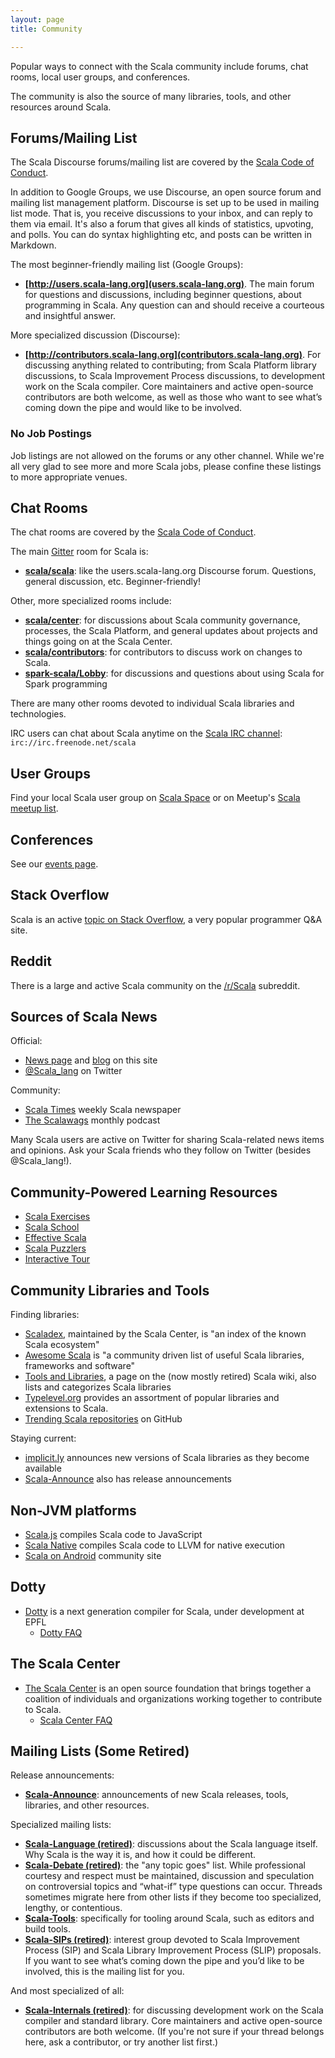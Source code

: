 ```yaml
---
layout: page
title: Community

---
```


Popular ways to connect with the Scala community include forums, chat rooms, local user groups, and conferences.

The community is also the source of many libraries, tools, and other resources around Scala.

## Forums/Mailing List

The Scala Discourse forums/mailing list are covered by the [Scala Code of Conduct](../conduct.html).

In addition to Google Groups, we use Discourse, an open source forum and mailing list management platform. Discourse is set up to be used in mailing list mode. That is, you receive discussions to your inbox, and can reply to them via email. It's also a forum that gives all kinds of statistics, upvoting, and polls. You can do syntax highlighting etc, and posts can be written in Markdown.

The most beginner-friendly mailing list (Google Groups):

  - **[http://users.scala-lang.org](users.scala-lang.org)**. The main forum for questions and discussions, including beginner questions, about programming in Scala. Any question can and should receive a courteous and insightful answer.

More specialized discussion (Discourse):

  - **[http://contributors.scala-lang.org](contributors.scala-lang.org)**. For discussing anything related to contributing; from Scala Platform library discussions, to Scala Improvement Process discussions, to development work on the Scala compiler. Core maintainers and active open-source contributors are both welcome, as well as those who want to see what’s coming down the pipe and would like to be involved.

### No Job Postings

Job listings are not allowed on the forums or any other channel.  While we're all very glad to see more and more Scala jobs, please confine these listings to more appropriate venues.

## Chat Rooms

The chat rooms are covered by the [Scala Code of Conduct](../conduct.html).

The main [Gitter](https://gitter.im) room for Scala is:

* **[scala/scala](https://gitter.im/scala/scala)**: like the users.scala-lang.org Discourse forum. Questions, general discussion, etc. Beginner-friendly!

Other, more specialized rooms include:

* **[scala/center](scala/center)**: for discussions about Scala community governance, processes, the Scala Platform, and general updates about projects and things going on at the Scala Center.
* **[scala/contributors](https://gitter.im/scala/contributors)**: for contributors to discuss work on changes to Scala.
* **[spark-scala/Lobby](https://gitter.im/spark-scala/Lobby)**: for discussions and questions about using Scala for Spark programming

There are many other rooms devoted to individual Scala libraries and technologies.

IRC users can chat about Scala anytime on the [Scala IRC channel](http://webchat.freenode.net/?randomnick=1&channels=scala&prompt=1): `irc://irc.freenode.net/scala`

## User Groups

Find your local Scala user group on [Scala Space](http://scala.space/) or on Meetup's [Scala meetup list](http://scala.meetup.com/).

## Conferences

See our [events page](/events/).

## Stack Overflow

Scala is an active [topic on Stack Overflow](http://stackoverflow.com/questions/tagged/scala), a very popular programmer Q&A site.

## Reddit

There is a large and active Scala community on the [/r/Scala](http://reddit.com/r/scala) subreddit.

## Sources of Scala News

Official:

* [News page](http://www.scala-lang.org/news/) and [blog](http://www.scala-lang.org/blog/) on this site
* [@Scala_lang](https://twitter.com/scala_lang) on Twitter

Community:

* [Scala Times](http://scalatimes.com) weekly Scala newspaper
* [The Scalawags](http://scalawags.tv) monthly podcast

Many Scala users are active on Twitter for sharing Scala-related news
items and opinions.  Ask your Scala friends who they follow on Twitter
(besides @Scala_lang!).

## Community-Powered Learning Resources

* [Scala Exercises](http://scala-exercises.47deg.com/)
* [Scala School](http://twitter.github.com/scala_school/)
* [Effective Scala](http://twitter.github.com/effectivescala/)
* [Scala Puzzlers](http://scalapuzzlers.com/)
* [Interactive Tour](http://scalatutorials.com/tour)

## Community Libraries and Tools

Finding libraries:

* [Scaladex](https://index.scala-lang.org), maintained by the Scala Center, is "an index of the known Scala ecosystem"
* [Awesome Scala](https://github.com/lauris/awesome-scala) is "a community driven list of useful Scala libraries, frameworks and software"
* [Tools and Libraries](https://wiki.scala-lang.org/display/SW/Tools+and+Libraries), a page on the (now mostly retired) Scala wiki, also lists and categorizes Scala libraries
* [Typelevel.org](http://typelevel.org) provides an assortment of popular libraries and extensions to Scala.
* [Trending Scala repositories](https://github.com/trending?l=scala&since=monthly) on GitHub

Staying current:

* [implicit.ly](http://implicit.ly) announces new versions of Scala libraries as they become available
* [Scala-Announce](http://groups.google.com/group/scala-announce) also has release announcements

## Non-JVM platforms

* [Scala.js](https://www.scala-js.org) compiles Scala code to JavaScript
* [Scala Native](http://www.scala-native.org) compiles Scala code to LLVM for native execution
* [Scala on Android](http://scala-android.org) community site

## Dotty

* [Dotty](http://dotty.epfl.ch) is a next generation compiler for Scala, under development at EPFL
    * [Dotty FAQ](http://dotty.epfl.ch/#why-dotty)

## The Scala Center

* [The Scala Center](https://scala.epfl.ch/) is an open source foundation that brings together a coalition of individuals and organizations working together to contribute to Scala.
    * [Scala Center FAQ](https://scala.epfl.ch/faqs.html)

## Mailing Lists (Some Retired)

Release announcements:

 * **[Scala-Announce](http://groups.google.com/group/scala-announce)**: announcements of new Scala releases, tools, libraries, and other resources.

Specialized mailing lists:

 * **[Scala-Language (retired)](http://groups.google.com/group/scala-language)**: discussions about the Scala language itself. Why Scala is the way it is, and how it could be different.
 * **[Scala-Debate (retired)](http://groups.google.com/group/scala-debate)**: the "any topic goes" list. While professional courtesy and respect must be maintained, discussion and speculation on controversial topics and “what-if” type questions can occur. Threads sometimes migrate here from other lists if they become too specialized, lengthy, or contentious.
 * **[Scala-Tools](http://groups.google.com/group/scala-tools)**: specifically for tooling around Scala, such as editors and build tools.
 * **[Scala-SIPs (retired)](http://groups.google.com/group/scala-sips)**: interest group devoted to Scala Improvement Process (SIP) and Scala Library Improvement Process (SLIP) proposals.  If you want to see what’s coming down the pipe and you’d like to be involved, this is the mailing list for you.

And most specialized of all:

 * **[Scala-Internals (retired)](http://groups.google.com/group/scala-internals)**: for discussing development work on the Scala compiler and standard library. Core maintainers and active open-source contributors are both welcome. (If you're not sure if your thread belongs here, ask a contributor, or try another list first.)
